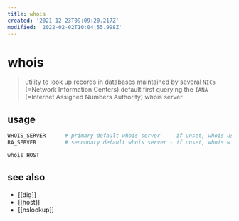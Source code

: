 ```yaml
---
title: whois
created: '2021-12-23T09:09:20.217Z'
modified: '2022-02-02T10:04:55.998Z'
---
```


# whois

> utility to look up records in databases maintained by several `NICs` (=Network Information Centers)
>   default first querying the `IANA` (=Internet Assigned Numbers Authority) whois server

## usage

```sh
WHOIS_SERVER      # primary default whois server   - if unset, whois uses RA_SERVER
RA_SERVER         # secondary default whois server - if unset, whois will use whois.iana.org
```

```sh
whois HOST
```

## see also

- [[dig]]
- [[host]]
- [[nslookup]]
